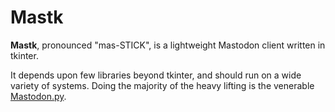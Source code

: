 # Mastk

__Mastk__, pronounced "mas-STICK", is a lightweight Mastodon client written in tkinter.

It depends upon few libraries beyond tkinter, and should run on a wide variety of systems.
Doing the majority of the heavy lifting is the venerable [Mastodon.py](https://github.com/halcy/Mastodon.py).
